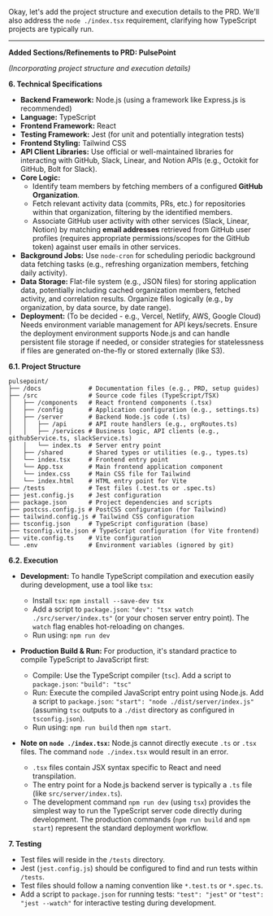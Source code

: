 Okay, let's add the project structure and execution details to the PRD. We'll also address the `node ./index.tsx` requirement, clarifying how TypeScript projects are typically run.

---

**Added Sections/Refinements to PRD: PulsePoint**

*(Incorporating project structure and execution details)*

**6. Technical Specifications**

* **Backend Framework:** Node.js (using a framework like Express.js is recommended)
* **Language:** TypeScript
* **Frontend Framework:** React
* **Testing Framework:** Jest (for unit and potentially integration tests)
* **Frontend Styling:** Tailwind CSS
* **API Client Libraries:** Use official or well-maintained libraries for interacting with GitHub, Slack, Linear, and Notion APIs (e.g., Octokit for GitHub, Bolt for Slack).
* **Core Logic:**
    * Identify team members by fetching members of a configured **GitHub Organization**.
    * Fetch relevant activity data (commits, PRs, etc.) for repositories within that organization, filtering by the identified members.
    * Associate GitHub user activity with other services (Slack, Linear, Notion) by matching **email addresses** retrieved from GitHub user profiles (requires appropriate permissions/scopes for the GitHub token) against user emails in other services.
* **Background Jobs:** Use `node-cron` for scheduling periodic background data fetching tasks (e.g., refreshing organization members, fetching daily activity).
* **Data Storage:** Flat-file system (e.g., JSON files) for storing application data, potentially including cached organization members, fetched activity, and correlation results. Organize files logically (e.g., by organization, by data source, by date range).
* **Deployment:** (To be decided - e.g., Vercel, Netlify, AWS, Google Cloud) Needs environment variable management for API keys/secrets. Ensure the deployment environment supports Node.js and can handle persistent file storage if needed, or consider strategies for statelessness if files are generated on-the-fly or stored externally (like S3).

**6.1. Project Structure**

```
pulsepoint/
├── /docs             # Documentation files (e.g., PRD, setup guides)
├── /src              # Source code files (TypeScript/TSX)
│   ├── /components   # React frontend components (.tsx)
│   ├── /config       # Application configuration (e.g., settings.ts)
│   ├── /server       # Backend Node.js code (.ts)
│   │   ├── /api      # API route handlers (e.g., orgRoutes.ts)
│   │   ├── /services # Business logic, API clients (e.g., githubService.ts, slackService.ts)
│   │   └── index.ts  # Server entry point
│   ├── /shared       # Shared types or utilities (e.g., types.ts)
│   └── index.tsx     # Frontend entry point
│   └── App.tsx       # Main frontend application component
│   └── index.css     # Main CSS file for Tailwind
│   └── index.html    # HTML entry point for Vite
├── /tests            # Test files (.test.ts or .spec.ts)
├── jest.config.js    # Jest configuration
├── package.json      # Project dependencies and scripts
├── postcss.config.js # PostCSS configuration (for Tailwind)
├── tailwind.config.js # Tailwind CSS configuration
├── tsconfig.json     # TypeScript configuration (base)
├── tsconfig.vite.json # TypeScript configuration (for Vite frontend)
├── vite.config.ts    # Vite configuration
└── .env              # Environment variables (ignored by git)
```

**6.2. Execution**

* **Development:** To handle TypeScript compilation and execution easily during development, use a tool like `tsx`:
    * Install `tsx`: `npm install --save-dev tsx`
    * Add a script to `package.json`: `"dev": "tsx watch ./src/server/index.ts"` (or your chosen server entry point). The `watch` flag enables hot-reloading on changes.
    * Run using: `npm run dev`
* **Production Build & Run:** For production, it's standard practice to compile TypeScript to JavaScript first:
    * Compile: Use the TypeScript compiler (`tsc`). Add a script to `package.json`: `"build": "tsc"`
    * Run: Execute the compiled JavaScript entry point using Node.js. Add a script to `package.json`: `"start": "node ./dist/server/index.js"` (assuming `tsc` outputs to a `./dist` directory as configured in `tsconfig.json`).
    * Run using: `npm run build` then `npm start`.

* **Note on `node ./index.tsx`:** Node.js cannot directly execute `.ts` or `.tsx` files. The command `node ./index.tsx` would result in an error.
    * `.tsx` files contain JSX syntax specific to React and need transpilation.
    * The entry point for a Node.js backend server is typically a `.ts` file (like `src/server/index.ts`).
    * The development command `npm run dev` (using `tsx`) provides the simplest way to run the TypeScript server code directly during development. The production commands (`npm run build` and `npm start`) represent the standard deployment workflow.

**7. Testing**

* Test files will reside in the `/tests` directory.
* Jest (`jest.config.js`) should be configured to find and run tests within `/tests`.
* Test files should follow a naming convention like `*.test.ts` or `*.spec.ts`.
* Add a script to `package.json` for running tests: `"test": "jest"` or `"test": "jest --watch"` for interactive testing during development.

